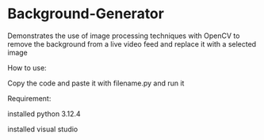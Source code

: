 # Background-Generator
Demonstrates the use of image processing techniques with OpenCV to remove the background from a live video feed and replace it with a selected image

How to use:

Copy the code and paste it with filename.py and run it

Requirement:

installed python 3.12.4

installed visual studio
